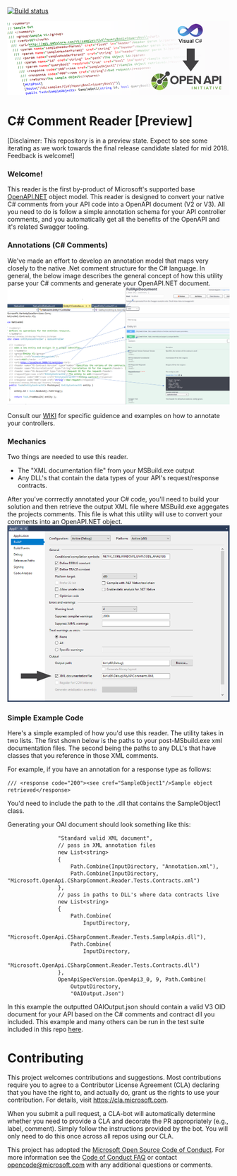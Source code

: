 

[![Build status](https://ci.appveyor.com/api/projects/status/capxc7p5cvyrq21w/branch/master?svg=true)](https://ci.appveyor.com/project/MicrosoftOpenAPINETAdmin/openapi-net-csharpcomment/branch/master)

![C# Comment Reader Banner](docs/images/banner.png "Convert /// C# Comments --> OpenAPI.NET")

# C# Comment Reader [Preview]
[Disclaimer: This repository is in a preview state. Expect to see some iterating as we work towards the final release candidate slated for mid 2018. Feedback is welcome!]


### Welcome!
This reader is the first by-product of Microsoft's supported base [OpenAPI.NET](http://aka.ms/openapi) object model. This reader is designed to convert your native C# comments from your API code into a OpenAPI document (V2 or V3). All you need to do is follow a simple annotation schema for your API controller comments, and you automatically get all the benefits of the OpenAPI and it's related Swagger tooling.

### Annotations (C# Comments)
We've made an effort to develop an annotation model that maps very closely to the native .Net comment structure for the C# language. In general, the below image describes the general concept of how this utility parse your C# comments and generate your OpenAPI.NET document.
![Convert Comments to OpenAPI](docs/images/comment-oai-map.png "Map /// C# Comments --> OpenAPI.NET")

Consult our [WIKI](https://github.com/Microsoft/OpenAPI.NET.CSharpComment/wikihttps://github.com/Microsoft/OpenAPI.NET.CSharpComment/wiki) for specific guidence and examples on how to annotate your controllers.

### Mechanics
Two things are needed to use this reader.
- The "XML documentation file" from your MSBuild.exe output
- Any DLL's that contain the data types of your API's request/response contracts.

After you've corrrectly annotated your C# code, you'll need to build your solution and then retrieve the output XML file where MSBuild.exe aggegates the projects comments. This file is what this utility will use to convert your comments into an OpenAPI.NET object.
![Enable Comment Output](docs/images/vs-enable.png "Output comments from MSBuild.exe")

### Simple Example Code
Here's a simple exampled of how you'd use this reader. The utility takes in two lists. The first shown below is the paths to your post-MSbuild.exe xml documentation files. The second being the paths to any DLL's that have classes that you reference in those XML comments.

For example, if you have an annotation for a response type as follows:
```
/// <response code="200"><see cref="SampleObject1"/>Sample object retrieved</response>
```
You'd need to include the path to the .dll that contains the SampleObject1 class. 

Generating your OAI document should look something like this:
```
                "Standard valid XML document",
                // pass in XML annotation files
                new List<string>
                {
                    Path.Combine(InputDirectory, "Annotation.xml"),
                    Path.Combine(InputDirectory, "Microsoft.OpenApi.CSharpComment.Reader.Tests.Contracts.xml")
                },
                // pass in paths to DLL's where data contracts live
                new List<string>
                {
                    Path.Combine(
                        InputDirectory,
                        "Microsoft.OpenApi.CSharpComment.Reader.Tests.SampleApis.dll"),
                    Path.Combine(
                        InputDirectory,
                        "Microsoft.OpenApi.CSharpComment.Reader.Tests.Contracts.dll")
                },
                OpenApiSpecVersion.OpenApi3_0, 9, Path.Combine(
                    OutputDirectory,
                    "OAIOutput.Json")
```
In this example the outputted OAIOutput.json should contain a valid V3 OID document for your API based on the C# comments and contract dll you included. This example and many others can be run in the test suite included in this repo [here](test/Microsoft.OpenApi.CSharpComment.Reader.Tests/OpenApiDocumentGeneratorTests/OpenApiDocumentGeneratorTest.cs#L671).

# Contributing
This project welcomes contributions and suggestions.  Most contributions require you to agree to a
Contributor License Agreement (CLA) declaring that you have the right to, and actually do, grant us
the rights to use your contribution. For details, visit https://cla.microsoft.com.

When you submit a pull request, a CLA-bot will automatically determine whether you need to provide
a CLA and decorate the PR appropriately (e.g., label, comment). Simply follow the instructions
provided by the bot. You will only need to do this once across all repos using our CLA.

This project has adopted the [Microsoft Open Source Code of Conduct](https://opensource.microsoft.com/codeofconduct/).
For more information see the [Code of Conduct FAQ](https://opensource.microsoft.com/codeofconduct/faq/) or
contact [opencode@microsoft.com](mailto:opencode@microsoft.com) with any additional questions or comments.